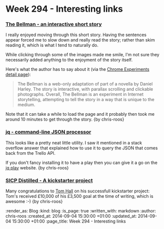 Week 294 - Interesting links
============================

### [The Bellman - an interactive short story](http://www.thebellman.ca/)

I really enjoyed moving through this short story. Having the sentences appear forced me to slow down and really read the story; rather than skim reading it, which is what I tend to naturally do.

While clicking through some of the images made me smile, I'm not sure they necessarily added anything to the enjoyment of the story itself.

Here's what the author has to say about it (via the [Chrome Experiments detail page]):

> The Bellman is a web-only adaptation of part of a novella by Daniel Harley. The story is interactive, with parallax scrolling and clickable photographs. Overall, The Bellman is an experiment in Internet storytelling, attempting to tell the story in a way that is unique to the medium.

Note that it can take a while to load the page and it probably then took me around 10 minutes to get through the story. {by chris-roos}


### [jq - command-line JSON processor](http://stedolan.github.io/jq/)

This looks like a pretty neat little utility. I saw it mentioned in a stack overflow answer that explained how to use it to query the JSON that comes back from the Trello API.

If you don't fancy installing it to have a play then you can give it a go on the [jq play][] website. {by chris-roos}


### [SICP Distilled - A kickstarter project](https://www.kickstarter.com/projects/1751759988/sicp-distilled)

Many congratulations to [Tom Hall][] on his successfull kickstarter project: Tom's received £10,000 of his £3,500 goal at the time of writing, which is awesome :-) {by chris-roos}


[Chrome Experiments detail page]: http://www.chromeexperiments.com/detail/the-bellman/
[jq play]: https://jqplay.org/
[Tom Hall]: http://www.thattommyhall.com/


:render_as: Blog
:kind: blog
:is_page: true
:written_with: markdown
:author: chris-roos
:created_at: 2014-09-04 15:30:00 +01:00
:updated_at: 2014-09-04 15:30:00 +01:00
:page_title: Week 294 - Interesting links
